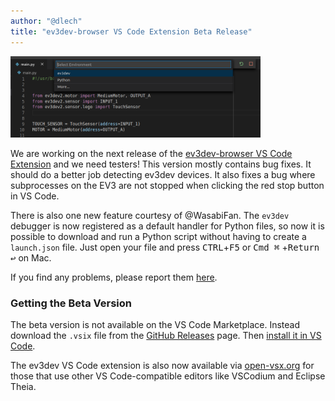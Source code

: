 ```yaml
---
author: "@dlech"
title: "ev3dev-browser VS Code Extension Beta Release"
---
```


<img
 src="/images/news/vscode-ev3dev-browser-debug-python.png"
 alt="Screenshot of ev3dev-browser VS Code extension showing debuggers for Python"
 style="width: 400px; max-width: 100%;"
 class="image-responsive pull-right"
/>

We are working on the next release of the [ev3dev-browser VS Code Extension][1]
and we need testers! This version mostly contains bug fixes. It should do a
better job detecting ev3dev devices. It also fixes a bug where subprocesses
on the EV3 are not stopped when clicking the red stop button in VS Code.

[1]: https://marketplace.visualstudio.com/items?itemName=ev3dev.ev3dev-browser

<!--more-->

There is also one new feature courtesy of @WasabiFan. The `ev3dev` debugger is
now registered as a default handler for Python files, so now it is possible to
download and run a Python script without having to create a `launch.json` file.
Just open your file and press <kbd>CTRL</kbd>+<kbd>F5</kbd> or <kbd>Cmd ⌘</kbd>
+<kbd>Return ↩</kbd> on Mac.

If you find any problems, please report them [here][issues].

[issues]: https://github.com/ev3dev/vscode-ev3dev-browser/issues


### Getting the Beta Version

The beta version is not available on the VS Code Marketplace. Instead download
the `.vsix` file from the [GitHub Releases][2] page. Then [install it in VS
Code][3].

[2]: https://github.com/ev3dev/vscode-ev3dev-browser/releases
[3]: https://code.visualstudio.com/docs/editor/extension-gallery#_install-from-a-vsix

The ev3dev VS Code extension is also now available via [open-vsx.org][4] for
those that use other VS Code-compatible editors like VSCodium and Eclipse Theia.

[4]: https://open-vsx.org/extension/ev3dev/ev3dev-browser
